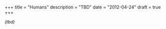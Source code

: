 +++
title       = "Humans"
description = "TBD"
date        = "2012-04-24"
draft       = true
+++

*(tbd)*
